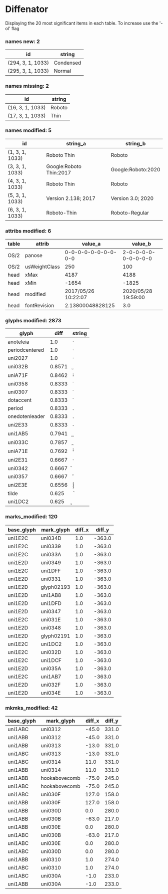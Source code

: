 # Diffenator

Displaying the 20 most significant items in each table. To increase use the '-ol' flag


### names new: 2

id | string
--- | --- | 
(294, 3, 1, 1033) | Condensed
(295, 3, 1, 1033) | Normal

### names missing: 2

id | string
--- | --- | 
(16, 3, 1, 1033) | Roboto
(17, 3, 1, 1033) | Thin

### names modified: 5

id | string_a | string_b
--- | --- | --- | 
(1, 3, 1, 1033) | Roboto Thin | Roboto
(3, 3, 1, 1033) | Google:Roboto Thin:2017 | Google:Roboto:2020
(4, 3, 1, 1033) | Roboto Thin | Roboto
(5, 3, 1, 1033) | Version 2.138; 2017 | Version 3.0; 2020
(6, 3, 1, 1033) | Roboto-Thin | Roboto-Regular

### attribs modified: 6

table | attrib | value_a | value_b
--- | --- | --- | --- | 
OS/2 | panose | 0-0-0-0-0-0-0-0-0-0 | 2-0-0-0-0-0-0-0-0-0
OS/2 | usWeightClass | 250 | 100
head | xMax | 4187 | 4188
head | xMin | -1654 | -1825
head | modified | 2017/05/26 10:22:07 | 2020/05/28 19:59:00
head | fontRevision | 2.13800048828125 | 3.0

### glyphs modified: 2873

glyph | diff | string
--- | --- | --- | 
anoteleia | 1.0 | ·
periodcentered | 1.0 | ·
uni2027 | 1.0 | ‧
uni032B | 0.8571 | ̫
uniA71F | 0.8462 | ꜟ
uni0358 | 0.8333 | ͘
uni0307 | 0.8333 | ̇
dotaccent | 0.8333 | ˙
period | 0.8333 | .
onedotenleader | 0.8333 | ․
uni2E33 | 0.8333 | ⸳
uni1AB5 | 0.7941 | ᪵
uni033C | 0.7857 | ̼
uniA71E | 0.7692 | ꜞ
uni2E31 | 0.6667 | ⸱
uni0342 | 0.6667 | ͂
uni0357 | 0.6667 | ͗
uni2E3E | 0.6556 | ⸾
tilde | 0.625 | ˜
uni1DC2 | 0.625 | ᷂

### marks_modified: 120

base_glyph | mark_glyph | diff_x | diff_y
--- | --- | --- | --- | 
uni1E2C | uni034D | 1.0 | -363.0
uni1E2C | uni0339 | 1.0 | -363.0
uni1E2C | uni033A | 1.0 | -363.0
uni1E2D | uni0349 | 1.0 | -363.0
uni1E2C | uni1DFF | 1.0 | -363.0
uni1E2D | uni0331 | 1.0 | -363.0
uni1E2D | glyph02193 | 1.0 | -363.0
uni1E2D | uni1AB8 | 1.0 | -363.0
uni1E2D | uni1DFD | 1.0 | -363.0
uni1E2D | uni0347 | 1.0 | -363.0
uni1E2C | uni031E | 1.0 | -363.0
uni1E2D | uni0348 | 1.0 | -363.0
uni1E2D | glyph02191 | 1.0 | -363.0
uni1E2C | uni1DC2 | 1.0 | -363.0
uni1E2C | uni032D | 1.0 | -363.0
uni1E2C | uni1DCF | 1.0 | -363.0
uni1E2D | uni035A | 1.0 | -363.0
uni1E2C | uni1AB7 | 1.0 | -363.0
uni1E2D | uni032F | 1.0 | -363.0
uni1E2D | uni034E | 1.0 | -363.0

### mkmks_modified: 42

base_glyph | mark_glyph | diff_x | diff_y
--- | --- | --- | --- | 
uni1ABC | uni0312 | -45.0 | 331.0
uni1ABB | uni0312 | -45.0 | 331.0
uni1ABB | uni0313 | -13.0 | 331.0
uni1ABC | uni0313 | -13.0 | 331.0
uni1ABC | uni0314 | 11.0 | 331.0
uni1ABB | uni0314 | 11.0 | 331.0
uni1ABB | hookabovecomb | -75.0 | 245.0
uni1ABC | hookabovecomb | -75.0 | 245.0
uni1ABC | uni030F | 127.0 | 158.0
uni1ABB | uni030F | 127.0 | 158.0
uni1ABB | uni030D | 0.0 | 280.0
uni1ABB | uni030B | -63.0 | 217.0
uni1ABB | uni030E | 0.0 | 280.0
uni1ABC | uni030B | -63.0 | 217.0
uni1ABC | uni030E | 0.0 | 280.0
uni1ABC | uni030D | 0.0 | 280.0
uni1ABB | uni0310 | 1.0 | 274.0
uni1ABC | uni0310 | 1.0 | 274.0
uni1ABC | uni030A | -1.0 | 233.0
uni1ABB | uni030A | -1.0 | 233.0